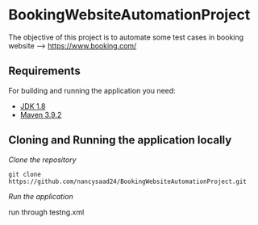 # BookingWebsiteAutomationProject

The objective of this project is to automate some test cases in booking website --> https://www.booking.com/

## Requirements

For building and running the application you need:

- [JDK 1.8](http://www.oracle.com/technetwork/java/javase/downloads/jdk8-downloads-2133151.html)
- [Maven 3.9.2](https://maven.apache.org)

## Cloning and Running the application locally

*Clone the repository*

```shell
git clone https://github.com/nancysaad24/BookingWebsiteAutomationProject.git
```

*Run the application*

run through testng.xml



